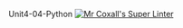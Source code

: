 Unit4-04-Python
[![Mr Coxall's Super Linter](https://github.com/ICS3U-C-Programming-TonyT/Unit4-04-Python/workflows/Mr%20Coxall's%20Super%20Linter/badge.svg)](https://github.com/ICS3U-C-Programming-TonyT/Unit4-04-Python/actions/)
